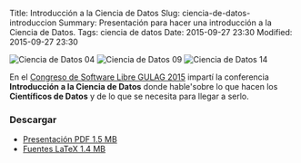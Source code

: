 Title: Introducción a la Ciencia de Datos
Slug: ciencia-de-datos-introduccion
Summary: Presentación para hacer una introducción a la Ciencia de Datos.
Tags: ciencia de datos
Date: 2015-09-27 23:30
Modified: 2015-09-27 23:30


![Ciencia de Datos 04](ciencia-de-datos-04-small.jpg)
![Ciencia de Datos 09](ciencia-de-datos-09-small.jpg)
![Ciencia de Datos 14](ciencia-de-datos-14-small.jpg)

En el [Congreso de Software Libre GULAG 2015](http://www.gulag.org.mx/entradas/2015-09-02-congreso-2015.html) impartí la conferencia **Introducción a la Ciencia de Datos** donde hable'sobre lo que hacen los **Científicos de Datos** y de lo que se necesita para llegar a serlo.

### Descargar

* [Presentación PDF 1.5 MB](ciencia-de-datos-introduccion.pdf)
* [Fuentes LaTeX 1.4 MB](ciencia-de-datos-introduccion.tar.gz)
